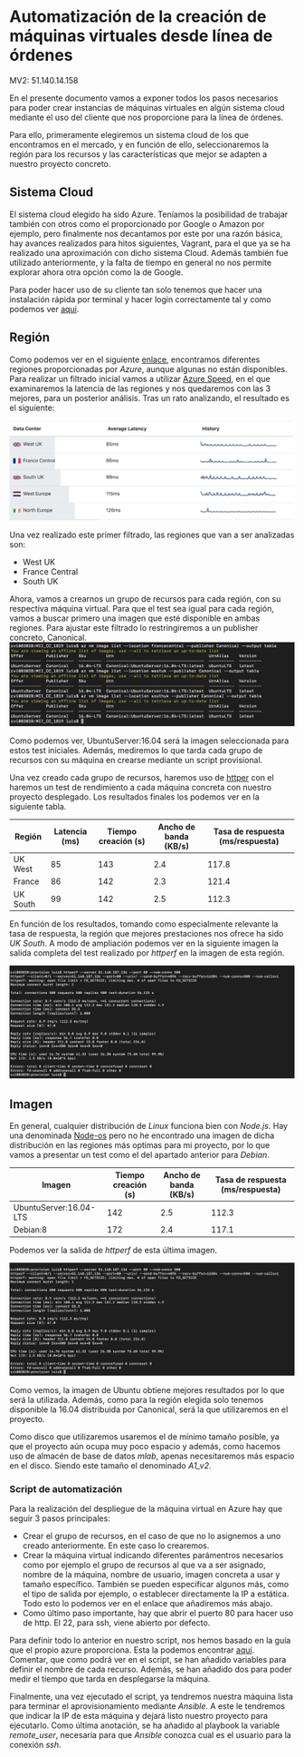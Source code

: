 # Automatización de la creación de máquinas virtuales desde línea de órdenes

MV2: 51.140.14.158

En el presente documento vamos a exponer todos los pasos necesarios para poder crear instancias de máquinas virtuales en algún sistema cloud mediante el uso del cliente que nos proporcione para la línea de órdenes. 

Para ello, primeramente elegiremos un sistema cloud de los que encontramos en el mercado, y en función de ello, seleccionaremos la región para los recursos y las características que mejor se adapten a nuestro proyecto concreto.

## Sistema Cloud

El sistema cloud elegido ha sido Azure. Teníamos la posibilidad de trabajar también con otros como el proporcionado por Google o Amazon por ejemplo, pero finalmente nos decantamos por este por una razón básica, hay avances realizados para hitos siguientes, Vagrant, para el que ya se ha realizado una aproximación con dicho sistema Cloud. Además también fue utilizado anteriormente, y la falta de tiempo en general no nos permite explorar ahora otra opción como la de Google.

Para poder hacer uso de su cliente tan solo tenemos que hacer una instalación rápida por terminal y hacer login correctamente tal y como podemos ver [aquí](https://docs.microsoft.com/es-es/cli/azure/install-azure-cli-macos?view=azure-cli-latest).

## Región

Como podemos ver en el siguiente [enlace](https://azure.microsoft.com/es-es/global-infrastructure/regions/), encontramos diferentes regiones proporcionadas por *Azure*, aunque algunas no están disponibles. Para realizar un filtrado inicial vamos a utilizar [Azure Speed](https://azurespeedtest.azurewebsites.net/), en el que examinaremos la latencia de las regiones y nos quedaremos con las 3 mejores, para un posterior análisis. Tras un rato analizando, el resultado es el siguiente:

![Azure Speed 2.0](images/azureSpeed.png)

Una vez realizado este primer filtrado, las regiones que van a ser analizadas son:
- West UK
- France Central
- South UK

Ahora, vamos a crearnos un grupo de recursos para cada región, con su respectiva máquina virtual. Para que el test sea igual para cada región, vamos a buscar primero una imagen que esté disponible en ambas regiones. Para ajustar este filtrado lo restringiremos a un publisher concreto, Canonical.
![imagenesRegiones](images/imagenesRegiones.png)

Como podemos ver, UbuntuServer:16.04 será la imagen seleccionada para estos test iniciales. Además, mediremos lo que tarda cada grupo de recursos con su máquina en crearse mediante un script provisional.

Una vez creado cada grupo de recursos, haremos uso de [httper](https://github.com/httperf/httperf) con el haremos un test de rendimiento a cada máquina concreta con nuestro proyecto desplegado. Los resultados finales los podemos ver en la siguiente tabla.

| Región | Latencia (ms) | Tiempo creación (s) | Ancho de banda (KB/s) | Tasa de respuesta (ms/respuesta) |
| -- | -- | -- | -- | -- |
| UK West | 85 | 143 | 2.4 | 117.8 |
| France  | 86 | 142 | 2.3 | 121.4 |
| UK South | 99 | 142 | 2.5 | 112.3 |

En función de los resultados, tomando como especialmente relevante la tasa de respuesta, la región que mejores prestaciones nos ofrece ha sido *UK South*. A modo de ampliación podemos ver en la siguiente imagen la salida completa del test realizado por *httperf* en la imagen de esta región.

![httperf](images/httperfSalida.png)

## Imagen

En general, cualquier distribución de *Linux* funciona bien con *Node.js*. Hay una denominada [Node-os](https://node-os.com/) pero no he encontrado una imagen de dicha distribución en las regiones más optimas para mi proyecto, por lo que vamos a presentar un test como el del apartado anterior para *Debian*.

| Imagen |  Tiempo creación (s) | Ancho de banda (KB/s) | Tasa de respuesta (ms/respuesta) |
| -- | -- | -- | -- | 
| UbuntuServer:16.04-LTS | 142 | 2.5 | 112.3 |
| Debian:8 | 172 | 2.4 | 117.1 |

Podemos ver la salida de *httperf* de esta última imagen.

![httperf](images/httperfSalida.png)

Como vemos, la imagen de Ubuntu obtiene mejores resultados por lo que será la utilizada. Además, como para la región elegida solo tenemos disponible la 16.04 distribuida por Canonical, será la que utilizaremos en el proyecto.

Como disco que utilizaremos usaremos el de mínimo tamaño posible, ya que el proyecto aún ocupa muy poco espacio y además, como hacemos uso de almacén de base de datos *mlab*, apenas necesitaremos más espacio en el disco. Siendo este tamaño el denominado *A1_v2*.

### Script de automatización

Para la realización del despliegue de la máquina virtual en Azure hay que seguir 3 pasos principales:

- Crear el grupo de recursos, en el caso de que no lo asignemos a uno creado anteriormente. En este caso lo crearemos.
- Crear la máquina virtual indicando diferentes parámentros necesarios como por ejemplo el grupo de recursos al que va a ser asignado, nombre de la máquina, nombre de usuario, imagen concreta a usar y tamaño específico. También se pueden especificar algunos más, como el tipo de salida por ejemplo, o establecer directamente la IP a estática. Todo esto lo podemos ver en el enlace que añadiremos más abajo.
- Como último paso importante, hay que abrir el puerto 80 para hacer uso de http. El 22, para ssh, viene abierto por defecto.

Para definir todo lo anterior en nuestro script, nos hemos basado en la guía que el propio azure proporciona. Esta la podemos encontrar [aquí](https://docs.microsoft.com/es-es/azure/virtual-machines/windows/quick-create-cli). Comentar, que como podrá ver en el script, se han añadido variables para definir el nombre de cada recurso. Además, se han añadido dos para poder medir el tiempo que tarda en desplegarse la máquina.

Finalmente, una vez ejecutado el script, ya tendremos nuestra máquina lista para terminar el aprovisionamiento mediante *Ansible*. A este le tendremos que indicar la IP de esta máquina y dejará listo nuestro proyecto para ejecutarlo. Como última anotación, se ha añadido al playbook la variable *remote_user*, necesaria para que *Ansible* conozca cual es el usuario para la conexión *ssh*.
